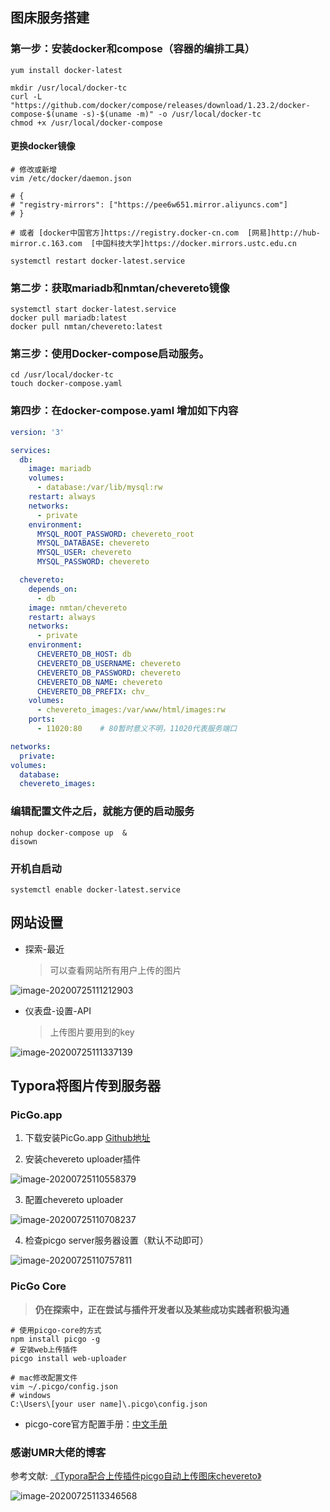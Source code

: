 ## 图床服务搭建

### 第一步：安装docker和compose（容器的编排工具）

```shell
yum install docker-latest

mkdir /usr/local/docker-tc
curl -L "https://github.com/docker/compose/releases/download/1.23.2/docker-compose-$(uname -s)-$(uname -m)" -o /usr/local/docker-tc
chmod +x /usr/local/docker-compose
```



#### 更换docker镜像

```shell
# 修改或新增
vim /etc/docker/daemon.json

# {
# "registry-mirrors": ["https://pee6w651.mirror.aliyuncs.com"]
# }

# 或者 [docker中国官方]https://registry.docker-cn.com  [网易]http://hub-mirror.c.163.com  [中国科技大学]https://docker.mirrors.ustc.edu.cn

systemctl restart docker-latest.service
```



### 第二步：获取mariadb和nmtan/chevereto镜像

```shell
systemctl start docker-latest.service
docker pull mariadb:latest
docker pull nmtan/chevereto:latest
```



### 第三步：使用Docker-compose启动服务。

```shell
cd /usr/local/docker-tc
touch docker-compose.yaml
```



### 第四步：在docker-compose.yaml 增加如下内容

```yaml
version: '3'

services:
  db:
    image: mariadb
    volumes:
      - database:/var/lib/mysql:rw
    restart: always
    networks:
      - private
    environment:
      MYSQL_ROOT_PASSWORD: chevereto_root
      MYSQL_DATABASE: chevereto
      MYSQL_USER: chevereto
      MYSQL_PASSWORD: chevereto

  chevereto:
    depends_on:
      - db
    image: nmtan/chevereto
    restart: always
    networks:
      - private
    environment:
      CHEVERETO_DB_HOST: db
      CHEVERETO_DB_USERNAME: chevereto
      CHEVERETO_DB_PASSWORD: chevereto
      CHEVERETO_DB_NAME: chevereto
      CHEVERETO_DB_PREFIX: chv_
    volumes:
      - chevereto_images:/var/www/html/images:rw
    ports:
      - 11020:80	# 80暂时意义不明，11020代表服务端口

networks:
  private:
volumes:
  database:
  chevereto_images:
```



### 编辑配置文件之后，就能方便的启动服务

```shell
nohup docker-compose up  &
disown
```



### 开机自启动

```shell
systemctl enable docker-latest.service
```



## 网站设置

- 探索-最近

  > 可以查看网站所有用户上传的图片

![image-20200725111212903](http://www.jakuxa.cn:11020/images/2020/07/25/image-20200725111212903.png)

- 仪表盘-设置-API

  > 上传图片要用到的key

![image-20200725111337139](http://www.jakuxa.cn:11020/images/2020/07/25/image-20200725111337139.png)

## Typora将图片传到服务器

### PicGo.app

1. 下载安装PicGo.app [Github地址](https://github.com/Molunerfinn/PicGo/releases)

2. 安装chevereto uploader插件

![image-20200725110558379](http://www.jakuxa.cn:11020/images/2020/07/25/image-20200725110558379.png)

3. 配置chevereto uploader

![image-20200725110708237](http://www.jakuxa.cn:11020/images/2020/07/25/image-20200725110708237.png)

4. 检查picgo server服务器设置（默认不动即可）

![image-20200725110757811](http://www.jakuxa.cn:11020/images/2020/07/25/image-20200725110757811.png)



### PicGo Core

> **仍在探索中，正在尝试与插件开发者以及某些成功实践者积极沟通**

```shell
# 使用picgo-core的方式
npm install picgo -g
# 安装web上传插件
picgo install web-uploader

# mac修改配置文件
vim ~/.picgo/config.json
# windows
C:\Users\[your user name]\.picgo\config.json
```

- picgo-core官方配置手册：[中文手册](https://picgo.github.io/PicGo-Core-Doc/zh/guide/config.html#默认配置文件)



### 感谢UMR大佬的博客

参考文献: [《Typora配合上传插件picgo自动上传图床chevereto》](http://umr.ink/2020/03/12/Typora配合上传插件picgo自动上传图床chevereto/)

![image-20200725113346568](http://www.jakuxa.cn:11020/images/2020/07/25/image-20200725113346568.png)

